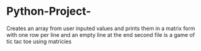 # Python-Project-
Creates an array from user inputed values and prints them in a matrix form with one row per line and an empty line at the end 
second file is a game of tic tac toe using matricies
